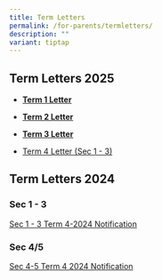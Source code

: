 ```yaml
---
title: Term Letters
permalink: /for-parents/termletters/
description: ""
variant: tiptap
---
```

<h2>Term Letters 2025</h2>
<ul data-tight="true" class="tight">
<li>
<p><strong><a href="/files/Term Letters/2025/Start_of_Sem_1_2025_Letter_w_Term_1_Calendar.pdf" rel="noopener noreferrer nofollow" target="_blank">Term 1 Letter</a></strong>
</p>
</li>
<li>
<p><strong><a href="/files/Term Letters/2025/Term_2_Letter.pdf" rel="noopener noreferrer nofollow" target="_blank">Term 2 Letter</a></strong>
</p>
</li>
<li>
<p><strong><a href="/files/2025_Semester_2_Letter_to_Parents.pdf" rel="noopener nofollow" target="_blank">Term 3 Letter</a></strong>
</p>
</li>
<li>
<p><a href="2025 Term 4 Letter to Parents (S1-3)" rel="noopener nofollow" target="_blank">Term 4 Letter (Sec 1 - 3)</a>
</p>
</li>
</ul>
<h2>Term Letters 2024</h2>
<h3>Sec 1 - 3</h3>
<p><a href="/files/Term Letters/2024/S1_3_Term_4_2024_Notification.pdf" rel="noopener nofollow" target="_blank">Sec 1 - 3 Term 4-2024 Notification</a>
</p>
<p></p>
<h3>Sec 4/5</h3>
<p><a href="/files/Term Letters/2024/S4_5_Term_4_2024_Notification.pdf" rel="noopener nofollow" target="_blank">Sec 4-5 Term 4 2024 Notification</a>
</p>